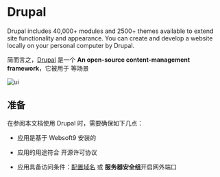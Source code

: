 # Drupal

Drupal includes 40,000+ modules and 2500+ themes available to extend site functionality and appearance. You can create and develop a website locally on your personal computer by Drupal.

简而言之，[Drupal](https://www.drupal.org/) 是一个 **An open-source content-management framework**，它被用于   等场景


![ui](https://libs.websoft9.com/Websoft9/DocsPicture/zh/drupal/drupal-gui-websoft9.png)


## 准备

在参阅本文档使用 Drupal 时，需要确保如下几点：

- 应用是基于 Websoft9 安装的

- 应用的用途符合 [](https://some_license_url) 开源许可协议

- 应用具备访问条件：[配置域名](./guide/appsetdomain) 或 **服务器安全组**开启网外端口